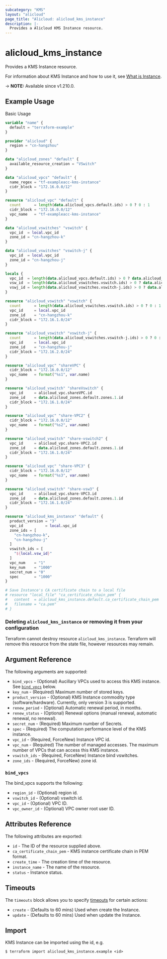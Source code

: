 ```yaml
---
subcategory: "KMS"
layout: "alicloud"
page_title: "Alicloud: alicloud_kms_instance"
description: |-
  Provides a Alicloud KMS Instance resource.
---
```


# alicloud_kms_instance

Provides a KMS Instance resource. 

For information about KMS Instance and how to use it, see [What is Instance](https://www.alibabacloud.com/help/zh/key-management-service/latest/kms-instance-management).

-> **NOTE:** Available since v1.210.0.

## Example Usage

Basic Usage

```terraform
variable "name" {
  default = "terraform-example"
}

provider "alicloud" {
  region = "cn-hangzhou"
}

data "alicloud_zones" "default" {
  available_resource_creation = "VSwitch"
}

data "alicloud_vpcs" "default" {
  name_regex = "tf-exampleacc-kms-instance"
  cidr_block = "172.16.0.0/12"
}

resource "alicloud_vpc" "default" {
  count      = length(data.alicloud_vpcs.default.ids) > 0 ? 0 : 1
  cidr_block = "172.16.0.0/12"
  vpc_name   = "tf-exampleacc-kms-instance"
}

data "alicloud_vswitches" "vswitch" {
  vpc_id  = local.vpc_id
  zone_id = "cn-hangzhou-k"
}

data "alicloud_vswitches" "vswitch-j" {
  vpc_id  = local.vpc_id
  zone_id = "cn-hangzhou-j"
}

locals {
  vpc_id  = length(data.alicloud_vpcs.default.ids) > 0 ? data.alicloud_vpcs.default.ids.0 : concat(alicloud_vpc.default[*].id, [""])[0]
  vsw_id  = length(data.alicloud_vswitches.vswitch.ids) > 0 ? data.alicloud_vswitches.vswitch.ids.0 : concat(alicloud_vswitch.vswitch[*].id, [""])[0]
  vswj_id = length(data.alicloud_vswitches.vswitch-j.ids) > 0 ? data.alicloud_vswitches.vswitch-j.ids.0 : concat(alicloud_vswitch.vswitch-j[*].id, [""])[0]
}

resource "alicloud_vswitch" "vswitch" {
  count      = length(data.alicloud_vswitches.vswitch.ids) > 0 ? 0 : 1
  vpc_id     = local.vpc_id
  zone_id    = "cn-hangzhou-k"
  cidr_block = "172.16.1.0/24"
}

resource "alicloud_vswitch" "vswitch-j" {
  count      = length(data.alicloud_vswitches.vswitch-j.ids) > 0 ? 0 : 1
  vpc_id     = local.vpc_id
  zone_id    = "cn-hangzhou-j"
  cidr_block = "172.16.2.0/24"
}

resource "alicloud_vpc" "shareVPC" {
  cidr_block = "172.16.0.0/12"
  vpc_name   = format("%s1", var.name)
}

resource "alicloud_vswitch" "shareVswitch" {
  vpc_id     = alicloud_vpc.shareVPC.id
  zone_id    = data.alicloud_zones.default.zones.1.id
  cidr_block = "172.16.1.0/24"
}

resource "alicloud_vpc" "share-VPC2" {
  cidr_block = "172.16.0.0/12"
  vpc_name   = format("%s2", var.name)
}

resource "alicloud_vswitch" "share-vswitch2" {
  vpc_id     = alicloud_vpc.share-VPC2.id
  zone_id    = data.alicloud_zones.default.zones.1.id
  cidr_block = "172.16.1.0/24"
}

resource "alicloud_vpc" "share-VPC3" {
  cidr_block = "172.16.0.0/12"
  vpc_name   = format("%s3", var.name)
}

resource "alicloud_vswitch" "share-vsw3" {
  vpc_id     = alicloud_vpc.share-VPC3.id
  zone_id    = data.alicloud_zones.default.zones.1.id
  cidr_block = "172.16.1.0/24"
}

resource "alicloud_kms_instance" "default" {
  product_version = "3"
  vpc_id          = local.vpc_id
  zone_ids = [
    "cn-hangzhou-k",
    "cn-hangzhou-j"
  ]
  vswitch_ids = [
    "${local.vsw_id}"
  ]
  vpc_num    = "1"
  key_num    = "1000"
  secret_num = "0"
  spec       = "1000"
}

# Save Instance's CA certificate chain to a local file
# resource "local_file" "ca_certificate_chain_pem" {
#   content  = alicloud_kms_instance.default.ca_certificate_chain_pem
#   filename = "ca.pem"
# }
```

### Deleting `alicloud_kms_instance` or removing it from your configuration

Terraform cannot destroy resource `alicloud_kms_instance`. Terraform will remove this resource from the state file, however resources may remain.

## Argument Reference

The following arguments are supported:
* `bind_vpcs` - (Optional) Aucillary VPCs used to access this KMS instance. See [`bind_vpcs`](#bind_vpcs) below.
* `key_num` - (Required) Maximum number of stored keys.
* `product_version` - (Optional) KMS Instance commodity type (software/hardware). Currently, only version 3 is supported.
* `renew_period` - (Optional) Automatic renewal period, in months.
* `renew_status` - (Optional) Renewal options (manual renewal, automatic renewal, no renewal).
* `secret_num` - (Required) Maximum number of Secrets.
* `spec` - (Required) The computation performance level of the KMS instance.
* `vpc_id` - (Required, ForceNew) Instance VPC id.
* `vpc_num` - (Required) The number of managed accesses. The maximum number of VPCs that can access this KMS instance.
* `vswitch_ids` - (Required, ForceNew) Instance bind vswitches.
* `zone_ids` - (Required, ForceNew) zone id.

### `bind_vpcs`

The bind_vpcs supports the following:
* `region_id` - (Optional) region id.
* `vswitch_id` - (Optional) vswitch id.
* `vpc_id` - (Optional) VPC ID.
* `vpc_owner_id` - (Optional) VPC owner root user ID.

## Attributes Reference

The following attributes are exported:
* `id` - The ID of the resource supplied above.
* `ca_certificate_chain_pem` - KMS instance certificate chain in PEM format.
* `create_time` - The creation time of the resource.
* `instance_name` - The name of the resource.
* `status` - Instance status.

## Timeouts

The `timeouts` block allows you to specify [timeouts](https://www.terraform.io/docs/configuration-0-11/resources.html#timeouts) for certain actions:
* `create` - (Defaults to 60 mins) Used when create the Instance.
* `update` - (Defaults to 60 mins) Used when update the Instance.

## Import

KMS Instance can be imported using the id, e.g.

```shell
$ terraform import alicloud_kms_instance.example <id>
```